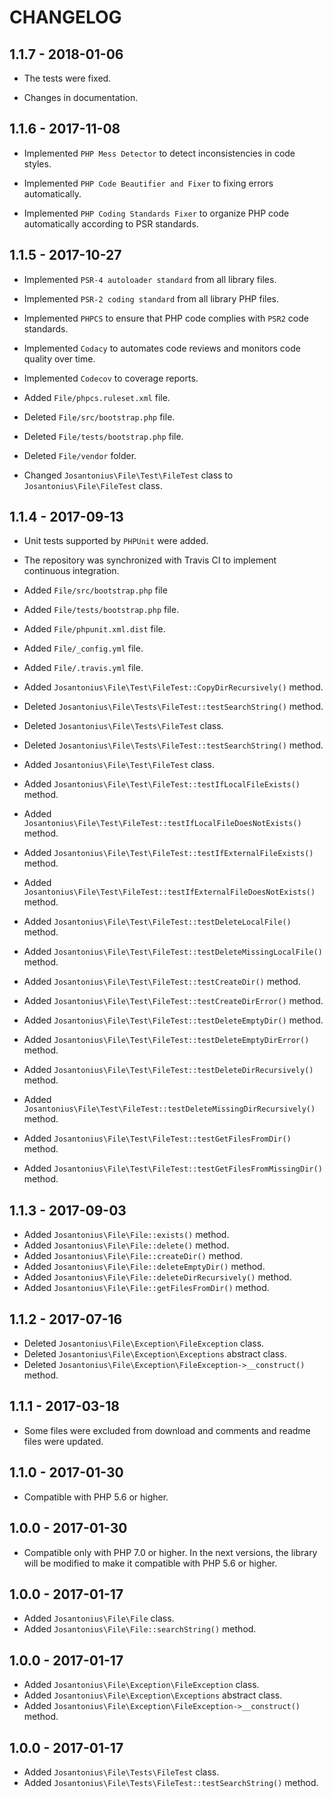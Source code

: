 # CHANGELOG

## 1.1.7 - 2018-01-06

* The tests were fixed.

* Changes in documentation.

## 1.1.6 - 2017-11-08

* Implemented `PHP Mess Detector` to detect inconsistencies in code styles.

* Implemented `PHP Code Beautifier and Fixer` to fixing errors automatically.

* Implemented `PHP Coding Standards Fixer` to organize PHP code automatically according to PSR standards.

## 1.1.5 - 2017-10-27

* Implemented `PSR-4 autoloader standard` from all library files.

* Implemented `PSR-2 coding standard` from all library PHP files.

* Implemented `PHPCS` to ensure that PHP code complies with `PSR2` code standards.

* Implemented `Codacy` to automates code reviews and monitors code quality over time.

* Implemented `Codecov` to coverage reports.

* Added `File/phpcs.ruleset.xml` file.

* Deleted `File/src/bootstrap.php` file.

* Deleted `File/tests/bootstrap.php` file.

* Deleted `File/vendor` folder.

* Changed `Josantonius\File\Test\FileTest` class to  `Josantonius\File\FileTest` class.

## 1.1.4 - 2017-09-13

* Unit tests supported by `PHPUnit` were added.

* The repository was synchronized with Travis CI to implement continuous integration.

* Added `File/src/bootstrap.php` file

* Added `File/tests/bootstrap.php` file.

* Added `File/phpunit.xml.dist` file.
* Added `File/_config.yml` file.
* Added `File/.travis.yml` file.

* Added `Josantonius\File\Test\FileTest::CopyDirRecursively()` method.

* Deleted `Josantonius\File\Tests\FileTest::testSearchString()` method.

* Deleted `Josantonius\File\Tests\FileTest` class.
* Deleted `Josantonius\File\Tests\FileTest::testSearchString()` method.

* Added `Josantonius\File\Test\FileTest` class.
* Added `Josantonius\File\Test\FileTest::testIfLocalFileExists()` method.
* Added `Josantonius\File\Test\FileTest::testIfLocalFileDoesNotExists()` method.
* Added `Josantonius\File\Test\FileTest::testIfExternalFileExists()` method.
* Added `Josantonius\File\Test\FileTest::testIfExternalFileDoesNotExists()` method.
* Added `Josantonius\File\Test\FileTest::testDeleteLocalFile()` method.
* Added `Josantonius\File\Test\FileTest::testDeleteMissingLocalFile()` method.
* Added `Josantonius\File\Test\FileTest::testCreateDir()` method.
* Added `Josantonius\File\Test\FileTest::testCreateDirError()` method.
* Added `Josantonius\File\Test\FileTest::testDeleteEmptyDir()` method.
* Added `Josantonius\File\Test\FileTest::testDeleteEmptyDirError()` method.
* Added `Josantonius\File\Test\FileTest::testDeleteDirRecursively()` method.
* Added `Josantonius\File\Test\FileTest::testDeleteMissingDirRecursively()` method.
* Added `Josantonius\File\Test\FileTest::testGetFilesFromDir()` method.
* Added `Josantonius\File\Test\FileTest::testGetFilesFromMissingDir()` method.

## 1.1.3 - 2017-09-03

* Added `Josantonius\File\File::exists()` method.
* Added `Josantonius\File\File::delete()` method.
* Added `Josantonius\File\File::createDir()` method.
* Added `Josantonius\File\File::deleteEmptyDir()` method.
* Added `Josantonius\File\File::deleteDirRecursively()` method.
* Added `Josantonius\File\File::getFilesFromDir()` method.

## 1.1.2 - 2017-07-16

* Deleted `Josantonius\File\Exception\FileException` class.
* Deleted `Josantonius\File\Exception\Exceptions` abstract class.
* Deleted `Josantonius\File\Exception\FileException->__construct()` method.

## 1.1.1 - 2017-03-18

* Some files were excluded from download and comments and readme files were updated.

## 1.1.0 - 2017-01-30

* Compatible with PHP 5.6 or higher.

## 1.0.0 - 2017-01-30

* Compatible only with PHP 7.0 or higher. In the next versions, the library will be modified to make it compatible with PHP 5.6 or higher.

## 1.0.0 - 2017-01-17

* Added `Josantonius\File\File` class.
* Added `Josantonius\File\File::searchString()` method.

## 1.0.0 - 2017-01-17

* Added `Josantonius\File\Exception\FileException` class.
* Added `Josantonius\File\Exception\Exceptions` abstract class.
* Added `Josantonius\File\Exception\FileException->__construct()` method.

## 1.0.0 - 2017-01-17

* Added `Josantonius\File\Tests\FileTest` class.
* Added `Josantonius\File\Tests\FileTest::testSearchString()` method.
